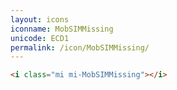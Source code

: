 ```yaml
---
layout: icons
iconname: MobSIMMissing
unicode: ECD1
permalink: /icon/MobSIMMissing/
---
```


``` html
<i class="mi mi-MobSIMMissing"></i>
```
